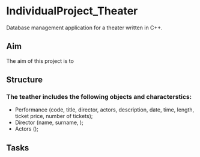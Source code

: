 # IndividualProject_Theater
Database management application for a theater written in C++.
## Aim
The aim of this project is to 
## Structure
### The teather includes the following objects and characterstics:
- Performance (code, title, director, actors, description, date, time, length, ticket price, number of tickets);
- Director (name, surname, );
- Actors ();
## Tasks
